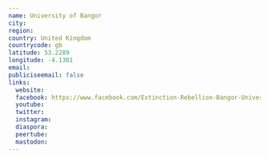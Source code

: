 ```yaml
---
name: University of Bangor
city:
region:
country: United Kingdom
countrycode: gb
latitude: 53.2289
longitude: -4.1301
email:
publiciseemail: false
links:
  website:
  facebook: https://www.facebook.com/Extinction-Rebellion-Bangor-University-1267565943412687/
  youtube:
  twitter:
  instagram:
  diaspora:
  peertube:
  mastodon:
---
```


